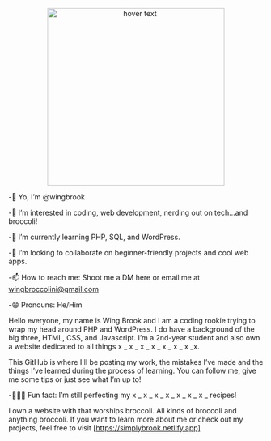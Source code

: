 <p align="center">
  <img src="https://img.freepik.com/free-vector/happy-cartoon-broccoli-character_1308-172244.jpg?t=st=1738116327~exp=1738119927~hmac=cd5a53ebf058342b00141f68be97ce045010081984e354c057998a2b185e30f3&w=996" width="350" title="hover text">
</p>

-👋 Yo, I’m @wingbrook

-👀 I’m interested in coding, web development, nerding out on tech...and broccoli!

-🌱 I’m currently learning PHP, SQL, and WordPress.

-💞️ I’m looking to collaborate on beginner-friendly projects and cool web apps.

-📫 How to reach me: Shoot me a DM here or email me at wingbroccolini@gmail.com

-😄 Pronouns: He/Him

Hello everyone, my name is Wing Brook and I am a coding rookie trying to wrap my head around PHP and WordPress. I do have a background of the big three, HTML, CSS, and Javascript. I’m a 2nd-year student and also own a website dedicated to all things x _ x _ x _ x _ x _ x _ x _x.

This GitHub is where I'll be posting my work, the mistakes  I’ve made and the things I’ve learned during the process of learning. You can follow me, give  me some tips or just see what I’m up to!

-🥦👨‍💻 Fun fact: I’m still perfecting my x _ x _ x _ x _ x _ x _ x _ recipes!

I own a website with that worships broccoli. All kinds of broccoli and anything broccoli. If you want to learn more about me or check out my projects, feel free to visit [https://simplybrook.netlify.app]
<!---
wingbrook/wingbrook is a ✨ special ✨ repository because its `README.md` (this file) appears on your GitHub profile.
You can click the Preview link to take a look at your changes.
--->
